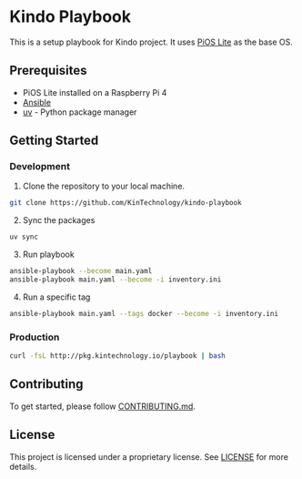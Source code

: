 # Kindo Playbook

This is a setup playbook for Kindo project. It uses [PiOS Lite](https://www.raspberrypi.org/software/operating-systems/) as the base OS.

## Prerequisites

- PiOS Lite installed on a Raspberry Pi 4
- [Ansible](https://docs.ansible.com/ansible/latest/installation_guide/index.html)
- [uv](https://docs.astral.sh/uv/getting-started/installation/) - Python package manager

## Getting Started

### Development

1. Clone the repository to your local machine.

```bash
git clone https://github.com/KinTechnology/kindo-playbook
```

2. Sync the packages

```bash
uv sync
```

3. Run playbook

```bash
ansible-playbook --become main.yaml
ansible-playbook main.yaml --become -i inventory.ini
```

4. Run a specific tag

```bash
ansible-playbook main.yaml --tags docker --become -i inventory.ini
```

### Production

```bash
curl -fsL http://pkg.kintechnology.io/playbook | bash
```

## Contributing

To get started, please follow [CONTRIBUTING.md](CONTRIBUTING.md).

## License

This project is licensed under a proprietary license. See [LICENSE](LICENSE) for more details.
